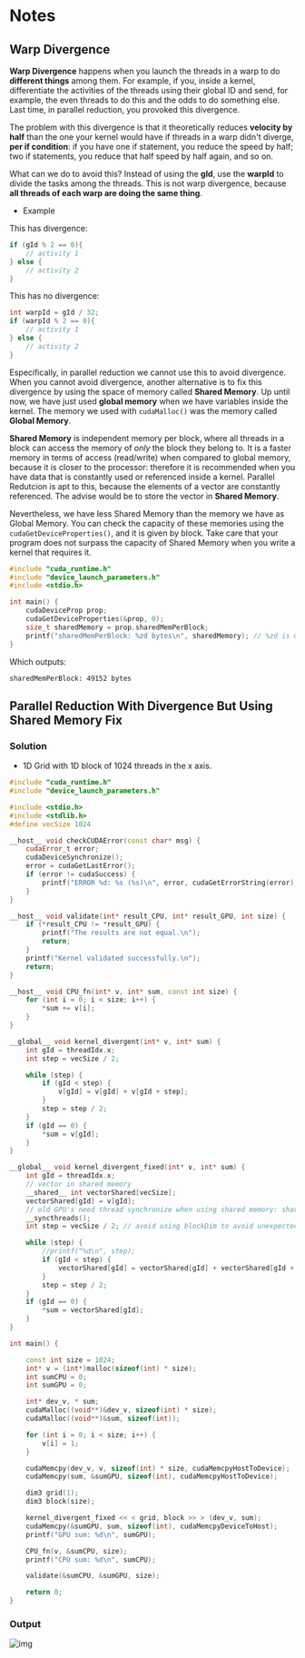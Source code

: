 # Notes

## Warp Divergence

**Warp Divergence** happens when you launch the threads in a warp to do **different things** among them. For example, if you, inside a kernel, differentiate the activities of the threads using their global ID and send, for example, the even threads to do this and the odds to do something else. Last time, in parallel reduction, you provoked this divergence.

The problem with this divergence is that it theoretically reduces **velocity by half** than the one your kernel would have if threads in a warp didn't diverge, **per if condition**: if you have one if statement, you reduce the speed by half; two if statements, you reduce that half speed by half again, and so on.

What can we do to avoid this? Instead of using the **gId**, use the **warpId** to divide the tasks among the threads. This is not warp divergence, because **all threads of each warp are doing the same thing**.

- Example

This has divergence:

```c++
if (gId % 2 == 0){
    // activity 1
} else {
    // activity 2
}
```

This has no divergence:

```c++
int warpId = gId / 32;
if (warpId % 2 == 0){
    // activity 1
} else {
    // activity 2
}
```

Especifically, in parallel reduction we cannot use this to avoid divergence. When you cannot avoid divergence, another alternative is to fix this divergence by using the space of memory called **Shared Memory**. Up until now, we have just used **global memory** when we have variables inside the kernel. The memory we used with `cudaMalloc()` was the memory called **Global Memory**. 

**Shared Memory** is independent memory per block, where all threads in a block can access the memory of *only* the block they belong to. It is a faster memory in terms of access (read/write) when compared to global memory, because it is closer to the processor: therefore it is recommended when you have data that is constantly used or referenced inside a kernel. Parallel Redutcion is apt to this, because the elements of a vector are constantly referenced. The advise would be to store the vector in **Shared Memory**.

Nevertheless, we have less Shared Memory than the memory we have as Global Memory. You can check the capacity of these memories using the `cudaGetDeviceProperties()`, and it is given by block. Take care that your program does not surpass the capacity of Shared Memory when you write a kernel that requires it.

```c++
#include "cuda_runtime.h"
#include "device_launch_parameters.h"
#include <stdio.h>

int main() {
	cudaDeviceProp prop;
	cudaGetDeviceProperties(&prop, 0);
	size_t sharedMemory = prop.sharedMemPerBlock;
	printf("sharedMemPerBlock: %zd bytes\n", sharedMemory); // %zd is used to print size_t values
}
```

Which outputs:

```
sharedMemPerBlock: 49152 bytes
```

## Parallel Reduction With Divergence But Using Shared Memory Fix

### Solution

- 1D Grid with 1D block of 1024 threads in the x axis.

```c++
#include "cuda_runtime.h"
#include "device_launch_parameters.h"

#include <stdio.h>
#include <stdlib.h>
#define vecSize 1024

__host__ void checkCUDAError(const char* msg) {
	cudaError_t error;
	cudaDeviceSynchronize();
	error = cudaGetLastError();
	if (error != cudaSuccess) {
		printf("ERROR %d: %s (%s)\n", error, cudaGetErrorString(error), msg);
	}
}

__host__ void validate(int* result_CPU, int* result_GPU, int size) {
	if (*result_CPU != *result_GPU) {
		printf("The results are not equal.\n");
		return;
	}
	printf("Kernel validated successfully.\n");
	return;
}

__host__ void CPU_fn(int* v, int* sum, const int size) {
	for (int i = 0; i < size; i++) {
		*sum += v[i];
	}
}

__global__ void kernel_divergent(int* v, int* sum) {
	int gId = threadIdx.x;
	int step = vecSize / 2;

	while (step) {
		if (gId < step) {
			v[gId] = v[gId] + v[gId + step];
		}
		step = step / 2;
	}
	if (gId == 0) {
		*sum = v[gId];
	}
}

__global__ void kernel_divergent_fixed(int* v, int* sum) {
	int gId = threadIdx.x;
	// vector in shared memory
	__shared__ int vectorShared[vecSize];
	vectorShared[gId] = v[gId];
	// old GPU's need thread synchronize when using shared memory: shared memory is visible for all blocks
	__syncthreads();
	int step = vecSize / 2; // avoid using blockDim to avoid unexpected behaviours

	while (step) {
		//printf("%d\n", step);
		if (gId < step) {
			vectorShared[gId] = vectorShared[gId] + vectorShared[gId + step];
		}
		step = step / 2;
	}
	if (gId == 0) {
		*sum = vectorShared[gId];
	}
}

int main() {

	const int size = 1024;
	int* v = (int*)malloc(sizeof(int) * size);
	int sumCPU = 0;
	int sumGPU = 0;

	int* dev_v, * sum;
	cudaMalloc((void**)&dev_v, sizeof(int) * size);
	cudaMalloc((void**)&sum, sizeof(int));

	for (int i = 0; i < size; i++) {
		v[i] = 1;
	}

	cudaMemcpy(dev_v, v, sizeof(int) * size, cudaMemcpyHostToDevice);
	cudaMemcpy(sum, &sumGPU, sizeof(int), cudaMemcpyHostToDevice);

	dim3 grid(1);
	dim3 block(size);

	kernel_divergent_fixed << < grid, block >> > (dev_v, sum);
	cudaMemcpy(&sumGPU, sum, sizeof(int), cudaMemcpyDeviceToHost);
	printf("GPU sum: %d\n", sumGPU);

	CPU_fn(v, &sumCPU, size);
	printf("CPU sum: %d\n", sumCPU);

	validate(&sumCPU, &sumGPU, size);

	return 0;
}
```

### Output

![img](https://github.com/the-other-mariana/parallel-computing-cuda/blob/master/11032021/out.png?raw=true)